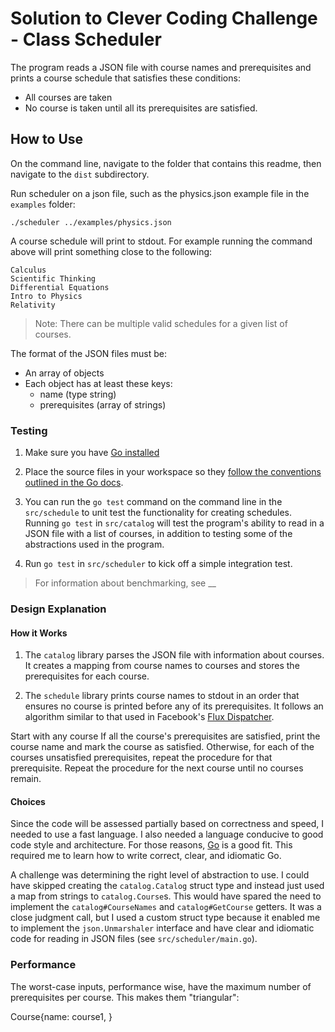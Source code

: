 # Solution to Clever Coding Challenge - Class Scheduler #

The program reads a JSON file with course names and prerequisites and prints a course schedule that satisfies these conditions:

- All courses are taken
- No course is taken until all its prerequisites are satisfied.



## How to Use ##

On the command line, navigate to the folder that contains this readme, then navigate to the `dist` subdirectory.

Run scheduler on a json file, such as the physics.json example file in the `examples` folder:

`./scheduler ../examples/physics.json` 

A course schedule will print to stdout. For example running the command above will print something close to the following:

```
Calculus
Scientific Thinking
Differential Equations
Intro to Physics
Relativity
```

> Note: There can be multiple valid schedules for a given list of courses.

The format of the JSON files must be:


- An array of objects
- Each object has at least these keys: 
    - name (type string) 
    - prerequisites (array of strings)


### Testing ###

1. Make sure you have [Go installed](https://golang.org/doc/install)

2. Place the source files in your workspace so they [follow the conventions outlined in the Go docs](https://golang.org/doc/code.html#Workspaces).

3. You can run the `go test` command on the command line in the `src/schedule` to unit test the functionality for creating schedules. Running `go test` in `src/catalog` will test the program's ability to read in a JSON file with a list of courses, in addition to testing some of the abstractions used in the program. 

4. Run `go test` in `src/scheduler` to kick off a simple integration test.


> For information about benchmarking, see __


### Design Explanation ###

#### How it Works ###

1. The `catalog` library parses the JSON file with information about courses. It creates a mapping from course names to courses and stores the prerequisites for each course.

2. The `schedule` library prints course names to stdout in an order that ensures no course is printed before any of its prerequisites. It follows an algorithm similar to that used in Facebook's [Flux Dispatcher]( ... ). 

Start with any course
If all the course's prerequisites are satisfied, print the course name and mark the course as satisfied.
Otherwise, for each of the courses unsatisfied prerequisites, repeat the procedure for that prerequisite.
Repeat the procedure for the next course until no courses remain.

#### Choices ###

Since the code will be assessed partially based on correctness and speed, I needed to use a fast language. I also needed a language conducive to good code style and architecture. For those reasons, [Go](golang.org) is a good fit. This required me to learn how to write correct, clear, and idiomatic Go.

A challenge was determining the right level of abstraction to use. I could have skipped creating the `catalog.Catalog` struct type and instead just used a map from strings to `catalog.Course`s. This would have spared the need to implement the `catalog#CourseNames` and `catalog#GetCourse` getters. It was a close judgment call, but I used a custom struct type because it enabled me to implement the `json.Unmarshaler` interface and have clear and idiomatic code for reading in JSON files (see `src/scheduler/main.go`).

### Performance ###

The worst-case inputs, performance wise, have the maximum number of prerequisites per course. This makes them "triangular":

Course{name: course1, }
